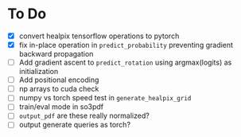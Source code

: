 # To Do
- [X] convert healpix tensorflow operations to pytorch
- [X] fix in-place operation in `predict_probability` preventing gradient backward propagation
- [ ] Add gradient ascent to `predict_rotation` using argmax(logits) as initialization
- [ ] Add positional encoding
- [ ] np arrays to cuda check
- [ ] numpy vs torch speed test in `generate_healpix_grid`
- [ ] train/eval mode in so3pdf
- [ ] `output_pdf` are these really normalized?
- [ ] output generate queries as torch?
